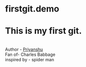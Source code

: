 # firstgit.demo
<h1>This is my first git.</h1><br> 
Author - <u>Priyanshu</u><br>
Fan of- Charles Babbage<br>
inspired by - spider man

